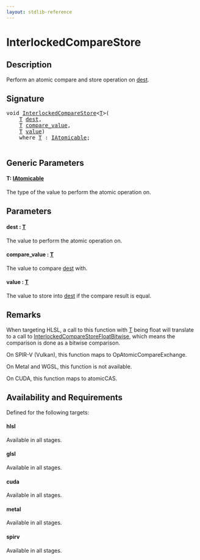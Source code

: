 ```yaml
---
layout: stdlib-reference
---
```


# InterlockedCompareStore

## Description

Perform an atomic compare and store operation on <span class='code'><a href="interlockedcomparestore-0bi.html#decl-dest" class="code_param">dest</a></span>.



## Signature 

<pre>
<span class="code_keyword">void</span> <a href="interlockedcomparestore-0bi.html">InterlockedCompareStore</a>&lt;<a href="interlockedcomparestore-0bi.html#typeparam-T" class="code_type">T</a>&gt;(
    <a href="interlockedcomparestore-0bi.html#typeparam-T" class="code_type">T</a> <a href="interlockedcomparestore-0bi.html#decl-dest" class="code_param">dest</a>,
    <a href="interlockedcomparestore-0bi.html#typeparam-T" class="code_type">T</a> <a href="interlockedcomparestore-0bi.html#decl-compare_value" class="code_param">compare_value</a>,
    <a href="interlockedcomparestore-0bi.html#typeparam-T" class="code_type">T</a> <a href="interlockedcomparestore-0bi.html#decl-value" class="code_param">value</a>)
    <span class='code_keyword'>where</span> <a href="interlockedcomparestore-0bi.html#typeparam-T" class="code_type">T</a> : <a href="../interfaces/iatomicable-01/index.html" class="code_type">IAtomicable</a>;

</pre>

## Generic Parameters

####  <a id="typeparam-T"></a>T: [IAtomicable](../interfaces/iatomicable-01/index.html)
The type of the value to perform the atomic operation on.


## Parameters

####  <a id="decl-dest"></a>dest  : [T](interlockedcomparestore-0bi.html#typeparam-T)
The value to perform the atomic operation on.

####  <a id="decl-compare_value"></a>compare\_value  : [T](interlockedcomparestore-0bi.html#typeparam-T)
The value to compare <span class='code'><a href="interlockedcomparestore-0bi.html#decl-dest" class="code_param">dest</a></span> with.

####  <a id="decl-value"></a>value  : [T](interlockedcomparestore-0bi.html#typeparam-T)
The value to store into <span class='code'><a href="interlockedcomparestore-0bi.html#decl-dest" class="code_param">dest</a></span> if the compare result is equal.


## Remarks
When targeting HLSL, a call to this function with <span class='code'><a href="interlockedcomparestore-0bi.html#typeparam-T" class="code_type">T</a></span> being <span class='code'><span class="code_keyword">float</span></span> will translate to a call to
<span class='code'><a href=".html">InterlockedCompareStoreFloatBitwise</a></span>, which means the comparison is done as a bitwise comparison.

On SPIR-V (Vulkan), this function maps to <span class='code'>OpAtomicCompareExchange</span>.

On Metal and WGSL, this function is not available.

On CUDA, this function maps to <span class='code'>atomicCAS</span>.


## Availability and Requirements

Defined for the following targets:

#### hlsl
Available in all stages.

#### glsl
Available in all stages.

#### cuda
Available in all stages.

#### metal
Available in all stages.

#### spirv
Available in all stages.



